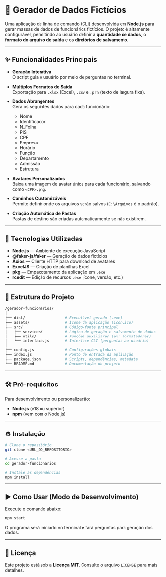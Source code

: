 # 📖 Gerador de Dados Fictícios

Uma aplicação de linha de comando (CLI) desenvolvida em **Node.js** para gerar massas de dados de funcionários fictícios. O projeto é altamente configurável, permitindo ao usuário definir a **quantidade de dados**, o **formato do arquivo de saída** e os **diretórios de salvamento**.

---

## ✨ Funcionalidades Principais

- **Geração Interativa**  
  O script guia o usuário por meio de perguntas no terminal.

- **Múltiplos Formatos de Saída**  
  Exportação para `.xlsx` (Excel), `.csv` e `.prn` (texto de largura fixa).

- **Dados Abrangentes**  
  Gera os seguintes dados para cada funcionário:

  - Nome
  - Identificador
  - N_Folha
  - PIS
  - CPF
  - Empresa
  - Horário
  - Função
  - Departamento
  - Admissão
  - Estrutura

- **Avatares Personalizados**  
  Baixa uma imagem de avatar única para cada funcionário, salvando como `<CPF>.png`.

- **Caminhos Customizáveis**  
  Permite definir onde os arquivos serão salvos (`C:\Arquivos` é o padrão).

- **Criação Automática de Pastas**  
  Pastas de destino são criadas automaticamente se não existirem.

---

## 🚀 Tecnologias Utilizadas

- **Node.js** — Ambiente de execução JavaScript
- **@faker-js/faker** — Geração de dados fictícios
- **Axios** — Cliente HTTP para download de avatares
- **ExcelJS** — Criação de planilhas Excel
- **pkg** — Empacotamento da aplicação em `.exe`
- **rcedit** — Edição de recursos `.exe` (ícone, versão, etc.)

---

## 📂 Estrutura do Projeto

```bash
/gerador-funcionarios/
│
├── dist/                  # Executável gerado (.exe)
├── assets/                # Ícone da aplicação (icon.ico)
├── src/                   # Código-fonte principal
│   ├── services/          # Lógica de geração e salvamento de dados
│   ├── utils/             # Funções auxiliares (ex: formatadores)
│   └── interface.js       # Interface CLI (perguntas ao usuário)
│
├── config.js              # Configurações globais
├── index.js               # Ponto de entrada da aplicação
├── package.json           # Scripts, dependências, metadata
└── README.md              # Documentação do projeto
```

---

## 🛠️ Pré-requisitos

Para desenvolvimento ou personalização:

- **Node.js** (v18 ou superior)
- **npm** (vem com o Node.js)

---

## ⚙️ Instalação

```bash
# Clone o repositório
git clone <URL_DO_REPOSITORIO>

# Acesse a pasta
cd gerador-funcionarios

# Instale as dependências
npm install
```

---

## ▶️ Como Usar (Modo de Desenvolvimento)

Execute o comando abaixo:

```bash
npm start
```

O programa será iniciado no terminal e fará perguntas para geração dos dados.

---

## 📝 Licença

Este projeto está sob a **Licença MIT**. Consulte o arquivo `LICENSE` para mais detalhes.
